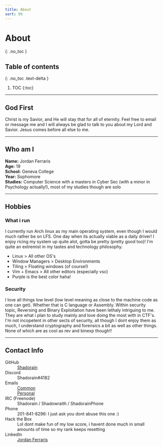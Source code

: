 ```yaml
---
title: About
sort: 99
---
```


# About
{: .no_toc }

## Table of contents
{: .no_toc .text-delta }

1. TOC
{:toc}

---

## God First
Christ is my Savior, and He will stay that for all of eternity. Feel free to email or message me and I will always be glad to talk to you about my Lord and Savior. Jesus comes before all else to me.

---

## Who am I
  **Name:**      Jordan Ferraris  
  **Age:**       19  
  **School:**    Geneva College  
  **Year:**      Sophomore  
  **Studies:** Computer Science with a masters in Cyber Sec (with a minor in Psychology actually!), most of my studies though are solo

---

## Hobbies
### What i run
I currently run Arch linux as my main operating system, even though I would much rather be on LFS. One day when its actually viable as a daily driver! I enjoy ricing my system up quite alot, gotta be pretty (pretty good too)! 
I'm quite an extremist in my tastes and technology philosophy.  
- Linux > All other OS's
- Window Managers > Desktop Environments
- Tiling > Floating windows (of course!)
- Vim + Emacs > All other editors (especially vsc)
- Purple is the best color haha!

### Security
I love all things low level (low level meaning as close to the machine code as one can get). Whether that is C language or Assembly. Within security topic, Reversing and Binary Exploitation have been lethaly intriguing to me. They are what i plan to study mainly and love doing the most with in CTF's.  
I'm not incopetent in other sects of security, all though I dont enjoy them as much, I understand cryptography and forensics a bit as well as other things. None of which are as cool as rev and binexp though!!

---

## Contact Info
<dl>
  <dt>GitHub</dt>
  <dd><a href="https://github.com/Shadorain/">Shadorain</a></dd>
  <dt>Discord</dt>
  <dd>Shadorain#4182</dd>
  <dt>Emails</dt>
  <dd><a href="mailto: shadorain7517@gmail.com">Common</a><br>
      <a href="mailto: jordanf7517@gmail.com">Personal</a></dd>
  <dt>IRC (Freenode)</dt>
  <dd>Shadorain / Shadowraith / ShadorainPhone</dd>
  <dt>Phone</dt>
  <dd>201-841-8296: I just ask you dont abuse this one :)</dd>
  <dt>Hack the Box</dt>
  <dd><script src="https://www.hackthebox.eu/badge/85748"></script>
      Lol dont make fun of my low score, i havent done much in small amounts of time so my rank keeps resetting </dd>
  <dt>LinkedIn</dt>
  <dd><a href="https://www.linkedin.com/in/jordan-ferraris-8b3219188/">Jordan Ferraris</a></dd>
</dl>
